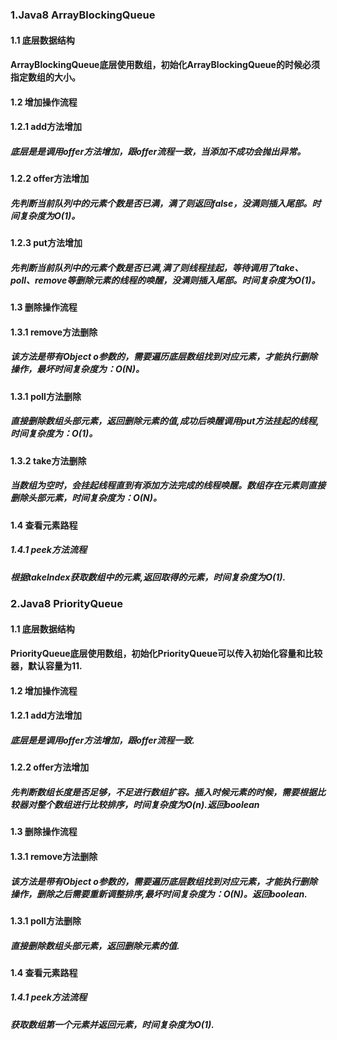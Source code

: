 ### 1.Java8 ArrayBlockingQueue
#### 1.1 底层数据结构
#### ArrayBlockingQueue底层使用数组，初始化ArrayBlockingQueue的时候必须指定数组的大小。

#### 1.2 增加操作流程 
#### 1.2.1 add方法增加
##### 底层是是调用offer方法增加，跟offer流程一致，当添加不成功会抛出异常。
#### 1.2.2 offer方法增加
##### 先判断当前队列中的元素个数是否已满，满了则返回false，没满则插入尾部。时间复杂度为O(1)。
#### 1.2.3 put方法增加
##### 先判断当前队列中的元素个数是否已满,满了则线程挂起，等待调用了take、poll、remove等删除元素的线程的唤醒，没满则插入尾部。时间复杂度为O(1)。

#### 1.3 删除操作流程
#### 1.3.1 remove方法删除
##### 该方法是带有Object o参数的，需要遍历底层数组找到对应元素，才能执行删除操作，最坏时间复杂度为：O(N)。
#### 1.3.1 poll方法删除
##### 直接删除数组头部元素，返回删除元素的值,成功后唤醒调用put方法挂起的线程,时间复杂度为：O(1)。
#### 1.3.2 take方法删除
##### 当数组为空时，会挂起线程直到有添加方法完成的线程唤醒。数组存在元素则直接删除头部元素，时间复杂度为：O(N)。

#### 1.4 查看元素路程
##### 1.4.1 peek方法流程
##### 根据takeIndex获取数组中的元素,返回取得的元素，时间复杂度为O(1).



### 2.Java8 PriorityQueue
#### 1.1 底层数据结构
#### PriorityQueue底层使用数组，初始化PriorityQueue可以传入初始化容量和比较器，默认容量为11.

#### 1.2 增加操作流程 
#### 1.2.1 add方法增加
##### 底层是是调用offer方法增加，跟offer流程一致.
#### 1.2.2 offer方法增加
##### 先判断数组长度是否足够，不足进行数组扩容。插入时候元素的时候，需要根据比较器对整个数组进行比较排序，时间复杂度为O(n).返回boolean

#### 1.3 删除操作流程
#### 1.3.1 remove方法删除
##### 该方法是带有Object o参数的，需要遍历底层数组找到对应元素，才能执行删除操作，删除之后需要重新调整排序,最坏时间复杂度为：O(N)。返回boolean.
#### 1.3.1 poll方法删除
##### 直接删除数组头部元素，返回删除元素的值.

#### 1.4 查看元素路程
##### 1.4.1 peek方法流程
##### 获取数组第一个元素并返回元素，时间复杂度为O(1).

